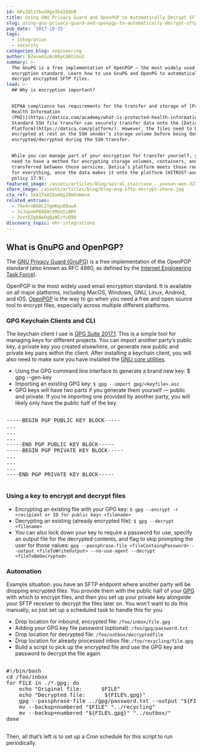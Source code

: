 ```yaml
---
id: 6PvZQlithuG0geIK4I6QU0
title: Using GNU Privacy Guard and OpenPGP to Automatically Decrypt SFTP Files
slug: using-gnu-privacy-guard-and-openpgp-to-automatically-decrypt-sftp-files
pub_date: '2017-10-25'
tags:
  - integration
  - security
categories_blog: engineering
author: BZwvwGSzAc00yCQKUiOuS
summary: >-
  The GnuPG is a free implementation of OpenPGP — the most widely used email
  encryption standard. Learn how to use GnuPG and OpenPG to automatically
  decrypt encrypted SFTP files.
lead: >-
  ## Why is encryption important?


  HIPAA compliance has requirements for the transfer and storage of [Protected
  Health Information
  (PHI)](https://datica.com/academy/what-is-protected-health-information-or-phi/).
  Standard SSH file transfer can securely transfer data onto the [Datica
  Platform](https://datica.com/platform/). However, the files need to be
  encrypted at rest on the SSH sender’s storage volume before being doubly
  encrypted/decrypted during the SSH transfer.


  While you can manage part of your encryption for transfer yourself, you still
  need to have a method for encrypting storage volumes, containers, and the data
  transferred between those services. Datica’s platform meets those requirements
  for everything, once the data makes it onto the platform (HITRUST-audited
  policy 17.9).
featured_image: /assets/articles/blog/spiral_staircase_-_yoosun-won-32209.jpg
share_image: /assets/articles/blog/blog-eng-sftp-decrypt-share.jpg
cta_ref: 5eA1ToAIEw4Qy20mkUmmcm
related_entries:
  - 79e4rnBGHC2YgmKqu8QuwA
  - 2vJopokP6008c6MsUIi6MY
  - 3vvtEIgkNaOgQyWCcYuQ0Q
discovery_topic: ehr-integrations
---
```

## What is GnuPG and OpenPGP?

The [GNU Privacy Guard (GnuPG)](https://gnupg.org/) is a free implementation of the OpenPGP standard (also known as RFC 4880, as defined by the [Internet Engineering Task Force](https://www.ietf.org/rfc/rfc4880.txt )).

OpenPGP is the most widely used email encryption standard. It is available on all major platforms, including MacOS, Windows, GNU, Linux, Android, and iOS. [OpenPGP](http://openpgp.org/) is the way to go when you need a free and open source tool to encrypt files, especially across multiple different platforms.

### GPG Keychain Clients and CLI

The keychain client I use is [GPG Suite 2017.1](https://gpgtools.org/). This is a simple tool for managing keys for different projects. You can import another party’s public key, a private key you created elsewhere, or generate new public and private key pairs within the client. After installing a keychain client, you will also need to make sure you have installed the [GNU core utilities](https://www.gnu.org/software/coreutils/coreutils.html).

- Using the GPG command line interface to generate a brand new key: $ gpg --gen-key 
- Importing an existing GPG key:  `$ gpg --import gpg/<keyfile>.asc`
- GPG keys will have two parts if you generate them yourself — public and private. If you’re importing one provided by another party, you will likely only have the public half of the key. 
 
<pre>

-----BEGIN PGP PUBLIC KEY BLOCK-----
...
...
...
-----END PGP PUBLIC KEY BLOCK-----
-----BEGIN PGP PRIVATE KEY BLOCK-----
...
...
...
----END PGP PRIVATE KEY BLOCK-----

</pre>

### Using a key to encrypt and decrypt files

- Encrypting an existing file with your GPG key: `$ gpg --encrypt -r <recipient or ID for public key> <filename>`
- Decrypting an existing (already encrypted file): `$ gpg --decrypt <filename>`
- You can also lock down your key to require a password for use, specify an output file for the decrypted contents, and flag to skip prompting the user for those values: `gpg --passphrase-file <fileContaingPassword> --output <fileToWriteOutput> --no-use-agent --decrypt <fileToBeDecrypted>`

### Automation

Example situation:  you have an SFTP endpoint where another party will be dropping encrypted files. You provide them with the public half of your [GPG](https://futureboy.us/pgp.html) with which to encrypt files, and then you set up your private key alongside your SFTP receiver to decrypt the files later on. You won’t want to do this manually, so just set up a scheduled task to handle this for you.

- Drop location for inbound, encrypted file:  `/foo/inbox/file.gpg`
- Adding your GPG key file password (optional):  `/foo/gpg/password.txt`
- Drop location for decrypted file:  `/foo/outbox/decryptedfile`
- Drop location for already processed inbox file:  `/foo/recycling/file.gpg`
- Build a script to pick up the encrypted file and use the GPG key and password to decrypt the file again.

<pre>

#!/bin/bash
cd /foo/inbox
for FILE in ./*.gpg; do
    echo "Original file:      $FILE"
    echo "Decrypted file:      ${FILE%.gpg}"
    gpg --passphrase-file ../gpg/password.txt --output "${FILE%.gpg}" --no-use-agent --decrypt "$FILE"
    mv --backup=numbered "$FILE" "../recycling"
    mv --backup=numbered "${FILE%.gpg}" "../outbox/"
done

</pre>

Then, all that’s left is to set up a Cron schedule for this script to run periodically.

  